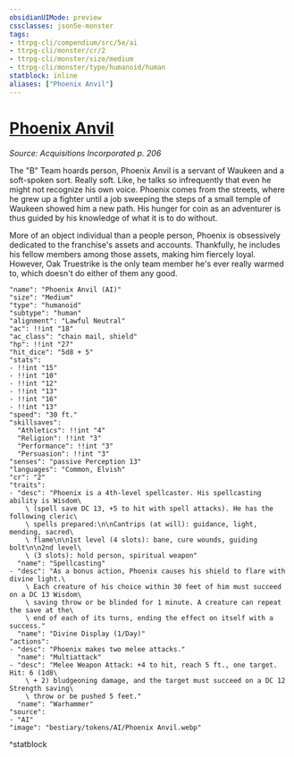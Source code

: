 ```yaml
---
obsidianUIMode: preview
cssclasses: json5e-monster
tags:
- ttrpg-cli/compendium/src/5e/ai
- ttrpg-cli/monster/cr/2
- ttrpg-cli/monster/size/medium
- ttrpg-cli/monster/type/humanoid/human
statblock: inline
aliases: ["Phoenix Anvil"]
---
```

# [Phoenix Anvil](3-Compendium\CLI\bestiary\npc/phoenix-anvil-ai.md)
*Source: Acquisitions Incorporated p. 206*  

The "B" Team hoards person, Phoenix Anvil is a servant of Waukeen and a soft-spoken sort. Really soft. Like, he talks so infrequently that even he might not recognize his own voice. Phoenix comes from the streets, where he grew up a fighter until a job sweeping the steps of a small temple of Waukeen showed him a new path. His hunger for coin as an adventurer is thus guided by his knowledge of what it is to do without.

More of an object individual than a people person, Phoenix is obsessively dedicated to the franchise's assets and accounts. Thankfully, he includes his fellow members among those assets, making him fiercely loyal. However, Oak Truestrike is the only team member he's ever really warmed to, which doesn't do either of them any good.

```statblock
"name": "Phoenix Anvil (AI)"
"size": "Medium"
"type": "humanoid"
"subtype": "human"
"alignment": "Lawful Neutral"
"ac": !!int "18"
"ac_class": "chain mail, shield"
"hp": !!int "27"
"hit_dice": "5d8 + 5"
"stats":
- !!int "15"
- !!int "10"
- !!int "12"
- !!int "13"
- !!int "16"
- !!int "13"
"speed": "30 ft."
"skillsaves":
  "Athletics": !!int "4"
  "Religion": !!int "3"
  "Performance": !!int "3"
  "Persuasion": !!int "3"
"senses": "passive Perception 13"
"languages": "Common, Elvish"
"cr": "2"
"traits":
- "desc": "Phoenix is a 4th-level spellcaster. His spellcasting ability is Wisdom\
    \ (spell save DC 13, +5 to hit with spell attacks). He has the following cleric\
    \ spells prepared:\n\nCantrips (at will): guidance, light, mending, sacred\
    \ flame\n\n1st level (4 slots): bane, cure wounds, guiding bolt\n\n2nd level\
    \ (3 slots): hold person, spiritual weapon"
  "name": "Spellcasting"
- "desc": "As a bonus action, Phoenix causes his shield to flare with divine light.\
    \ Each creature of his choice within 30 feet of him must succeed on a DC 13 Wisdom\
    \ saving throw or be blinded for 1 minute. A creature can repeat the save at the\
    \ end of each of its turns, ending the effect on itself with a success."
  "name": "Divine Display (1/Day)"
"actions":
- "desc": "Phoenix makes two melee attacks."
  "name": "Multiattack"
- "desc": "Melee Weapon Attack: +4 to hit, reach 5 ft., one target. Hit: 6 (1d8\
    \ + 2) bludgeoning damage, and the target must succeed on a DC 12 Strength saving\
    \ throw or be pushed 5 feet."
  "name": "Warhammer"
"source":
- "AI"
"image": "bestiary/tokens/AI/Phoenix Anvil.webp"
```
^statblock